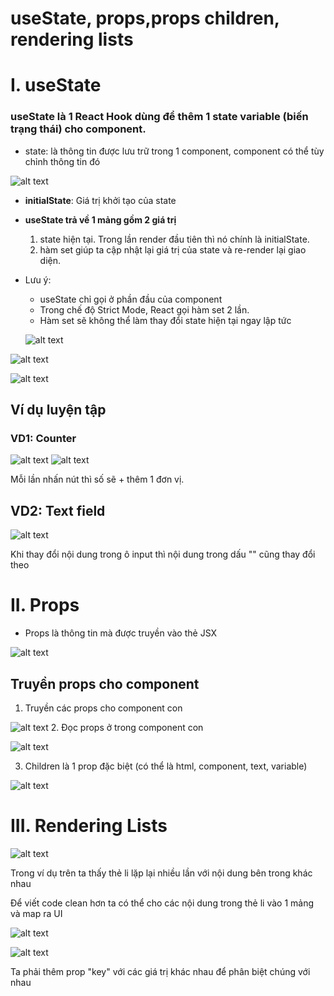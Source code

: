 # useState, props,props children, rendering lists

# I. useState

### useState là 1 React Hook dùng để thêm 1 **state variable** (biến trạng thái) cho component.

- state: là thông tin được lưu trữ trong 1 component, component có thể tùy chỉnh thông tin đó

![alt text](image-1.png)

- **initialState**: Giá trị khởi tạo của state
- **useState trả về 1 mảng gồm 2 giá trị**

  1. state hiện tại. Trong lần render đầu tiên thì nó chính là initialState.
  2. hàm set giúp ta cập nhật lại giá trị của state và re-render lại giao diện.

* Lưu ý:

  - useState chỉ gọi ở phần đầu của component
  - Trong chế độ Strict Mode, React gọi hàm set 2 lần.
  - Hàm set sẽ không thể làm thay đổi state hiện tại ngay lập tức

  ![alt text](image-4.png)

![alt text](image-2.png)

![alt text](image-3.png)

## Ví dụ luyện tập

### VD1: Counter

![alt text](image-6.png)
![alt text](image-7.png)

Mỗi lần nhấn nút thì số sẽ + thêm 1 đơn vị.

## VD2: Text field

![alt text](image-11.png)

Khi thay đổi nội dung trong ô input thì nội dung trong dấu "" cũng thay đổi theo

# II. Props

- Props là thông tin mà được truyền vào thẻ JSX

![alt text](image-12.png)

## Truyền props cho component

1. Truyền các props cho component con

![alt text](image-13.png) 2. Đọc props ở trong component con

![alt text](image-15.png)

3. Children là 1 prop đặc biệt (có thể là html, component, text, variable)

![alt text](image-16.png)

# III. Rendering Lists

![alt text](image-17.png)

Trong ví dụ trên ta thấy thẻ li lặp lại nhiều lần với nội dung bên trong khác nhau

Để viết code clean hơn ta có thể cho các nội dung trong thẻ li vào 1 mảng và map ra UI

![alt text](image-18.png)

![alt text](image-20.png)

Ta phải thêm prop "key" với các giá trị khác nhau để phân biệt chúng với nhau
